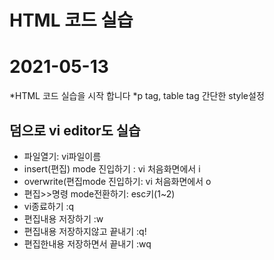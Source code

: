# HTML 코드 실습

# 2021-05-13
*HTML 코드 실습을 시작 합니다
*p tag, table tag 간단한 style설정

## 덤으로 vi editor도 실습
* 파일열기: vi파일이름
* insert(편집) mode 진입하기 : vi 처음화면에서 i
* overwrite(편집mode 진입하기: vi 처음화면에서 o
* 편집>>명령 mode전환하기: esc키(1~2)
* vi종료하기 :q
* 편집내용 저장하기 :w
* 편집내용 저장하지않고 끝내기 :q!
* 편집한내용 저장하면서 끝내기 :wq
